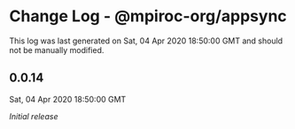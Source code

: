 # Change Log - @mpiroc-org/appsync

This log was last generated on Sat, 04 Apr 2020 18:50:00 GMT and should not be manually modified.

## 0.0.14
Sat, 04 Apr 2020 18:50:00 GMT

*Initial release*

